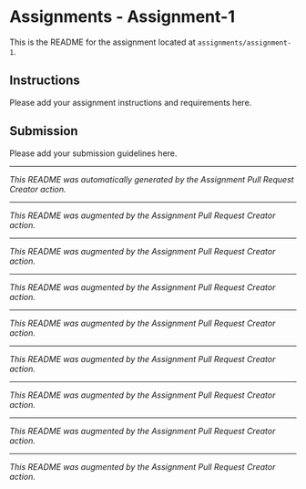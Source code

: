 # Assignments - Assignment-1

This is the README for the assignment located at `assignments/assignment-1`.

## Instructions

Please add your assignment instructions and requirements here.

## Submission

Please add your submission guidelines here.

---

*This README was automatically generated by the Assignment Pull Request*
*Creator action.*

---

*This README was augmented by the Assignment Pull Request Creator action.*

---

*This README was augmented by the Assignment Pull Request Creator action.*

---

*This README was augmented by the Assignment Pull Request Creator action.*

---

*This README was augmented by the Assignment Pull Request Creator action.*

---

*This README was augmented by the Assignment Pull Request Creator action.*

---

*This README was augmented by the Assignment Pull Request Creator action.*

---

*This README was augmented by the Assignment Pull Request Creator action.*

---

*This README was augmented by the Assignment Pull Request Creator action.*
